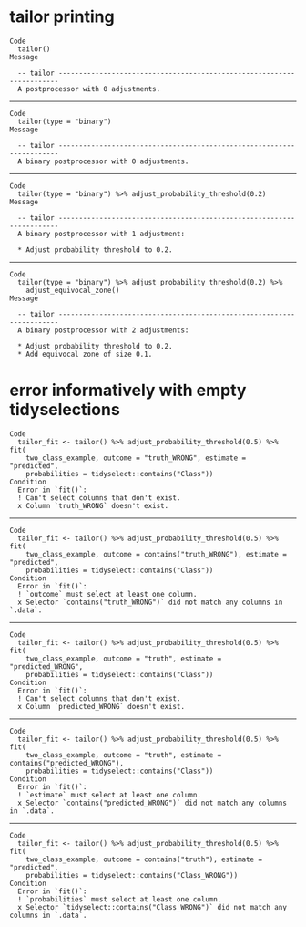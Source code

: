 # tailor printing

    Code
      tailor()
    Message
      
      -- tailor ----------------------------------------------------------------------
      A postprocessor with 0 adjustments.

---

    Code
      tailor(type = "binary")
    Message
      
      -- tailor ----------------------------------------------------------------------
      A binary postprocessor with 0 adjustments.

---

    Code
      tailor(type = "binary") %>% adjust_probability_threshold(0.2)
    Message
      
      -- tailor ----------------------------------------------------------------------
      A binary postprocessor with 1 adjustment:
      
      * Adjust probability threshold to 0.2.

---

    Code
      tailor(type = "binary") %>% adjust_probability_threshold(0.2) %>%
        adjust_equivocal_zone()
    Message
      
      -- tailor ----------------------------------------------------------------------
      A binary postprocessor with 2 adjustments:
      
      * Adjust probability threshold to 0.2.
      * Add equivocal zone of size 0.1.

# error informatively with empty tidyselections

    Code
      tailor_fit <- tailor() %>% adjust_probability_threshold(0.5) %>% fit(
        two_class_example, outcome = "truth_WRONG", estimate = "predicted",
        probabilities = tidyselect::contains("Class"))
    Condition
      Error in `fit()`:
      ! Can't select columns that don't exist.
      x Column `truth_WRONG` doesn't exist.

---

    Code
      tailor_fit <- tailor() %>% adjust_probability_threshold(0.5) %>% fit(
        two_class_example, outcome = contains("truth_WRONG"), estimate = "predicted",
        probabilities = tidyselect::contains("Class"))
    Condition
      Error in `fit()`:
      ! `outcome` must select at least one column.
      x Selector `contains("truth_WRONG")` did not match any columns in `.data`.

---

    Code
      tailor_fit <- tailor() %>% adjust_probability_threshold(0.5) %>% fit(
        two_class_example, outcome = "truth", estimate = "predicted_WRONG",
        probabilities = tidyselect::contains("Class"))
    Condition
      Error in `fit()`:
      ! Can't select columns that don't exist.
      x Column `predicted_WRONG` doesn't exist.

---

    Code
      tailor_fit <- tailor() %>% adjust_probability_threshold(0.5) %>% fit(
        two_class_example, outcome = "truth", estimate = contains("predicted_WRONG"),
        probabilities = tidyselect::contains("Class"))
    Condition
      Error in `fit()`:
      ! `estimate` must select at least one column.
      x Selector `contains("predicted_WRONG")` did not match any columns in `.data`.

---

    Code
      tailor_fit <- tailor() %>% adjust_probability_threshold(0.5) %>% fit(
        two_class_example, outcome = contains("truth"), estimate = "predicted",
        probabilities = tidyselect::contains("Class_WRONG"))
    Condition
      Error in `fit()`:
      ! `probabilities` must select at least one column.
      x Selector `tidyselect::contains("Class_WRONG")` did not match any columns in `.data`.

